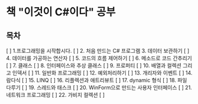 # 책 "이것이 C#이다" 공부

## 목차
[ ] 1.프로그래밍을 시작합시다.
[ ] 2. 처음 만드는 C# 프로그램
3. 데이터 보관하기 [ ]
4. 데이터를 가공하는 연산자 [ ]
5. 코드의 흐름 제어하기 [ ]
6. 메소드로 코드 간추리기 [ ]
7. 클래스 [ ]
8. 인터페이스와 추상 클래스 [ ]
9. 프로퍼티 [ ]
10. 배열과 컬렉션 그리고 인덱서 [ ]
11. 일반화 프로그래밍 [ ]
12. 예외처리하기 [ ]
13. 개리자와 이벤트 [ ]
14. 람다식 [ ]
15. LINQ [ ]
16. 리플렉션과 애트리뷰트 [ ]
17. dynamic 형식 [ ]
18. 파일 다루기 [ ]
19. 스레드와 태스크 [ ]
20. WinForm으로 만드는 사용자 인터페이스 [ ]
21. 네트워크 프로그래밍 [ ]
22. 가비지 컬렉션 [ ]
